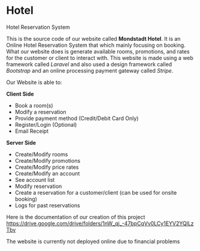 # Hotel
Hotel Reservation System

This is the source code of our website called __Mondstadt Hotel__. It is an Online Hotel Reservation System that which mainly focusing on booking. What our website does is generate available rooms, promotions, and rates for the customer or client to interact with. This website is made using a web framework called *Laravel* and also used a design framework called *Bootstrap* and an online processing payment gateway called *Stripe*.


Our Website is able to:

**Client Side**
* Book a room(s)
* Modify a reservation
* Provide payment method (Credit/Debit Card Only)
* Register/Login (Optional)
* Email Receipt

**Server Side**
* Create/Modify rooms
* Create/Modify promotions
* Create/Modify price rates
* Create/Modify an account
* See account list
* Modify reservation
* Create a reservation for a customer/client (can be used for onsite booking)
* Logs for past reservations


Here is the documentation of our creation of this project
https://drive.google.com/drive/folders/1nW_qj_-47bpCqVv0LCy1EYV2YQlLzTbv


The website is currently not deployed online due to financial problems
